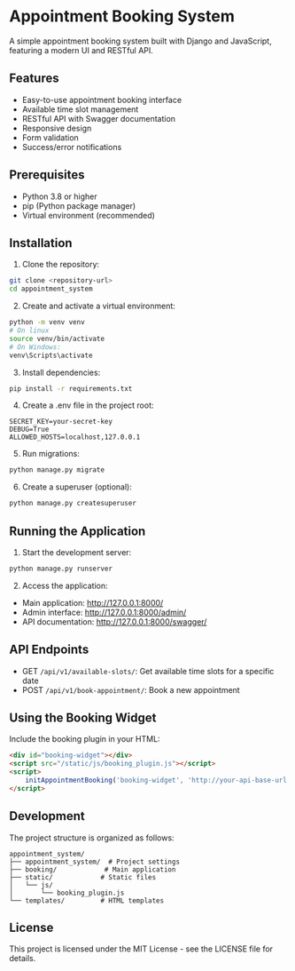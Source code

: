 # Appointment Booking System

A simple appointment booking system built with Django and JavaScript, featuring a modern UI and RESTful API.

## Features

- Easy-to-use appointment booking interface
- Available time slot management
- RESTful API with Swagger documentation
- Responsive design
- Form validation
- Success/error notifications

## Prerequisites

- Python 3.8 or higher
- pip (Python package manager)
- Virtual environment (recommended)

## Installation

1. Clone the repository:
```bash
git clone <repository-url>
cd appointment_system
```

2. Create and activate a virtual environment:
```bash
python -m venv venv
# On linux
source venv/bin/activate  
# On Windows: 
venv\Scripts\activate
```

3. Install dependencies:
```bash
pip install -r requirements.txt
```

4. Create a .env file in the project root:
```
SECRET_KEY=your-secret-key
DEBUG=True
ALLOWED_HOSTS=localhost,127.0.0.1
```

5. Run migrations:
```bash
python manage.py migrate
```

6. Create a superuser (optional):
```bash
python manage.py createsuperuser
```

## Running the Application

1. Start the development server:
```bash
python manage.py runserver
```

2. Access the application:
- Main application: http://127.0.0.1:8000/
- Admin interface: http://127.0.0.1:8000/admin/
- API documentation: http://127.0.0.1:8000/swagger/

## API Endpoints

- GET `/api/v1/available-slots/`: Get available time slots for a specific date
- POST `/api/v1/book-appointment/`: Book a new appointment

## Using the Booking Widget

Include the booking plugin in your HTML:

```html
<div id="booking-widget"></div>
<script src="/static/js/booking_plugin.js"></script>
<script>
    initAppointmentBooking('booking-widget', 'http://your-api-base-url');
</script>
```

## Development

The project structure is organized as follows:

```
appointment_system/
├── appointment_system/  # Project settings
├── booking/            # Main application
├── static/            # Static files
│   └── js/
│       └── booking_plugin.js
└── templates/         # HTML templates
```

## License

This project is licensed under the MIT License - see the LICENSE file for details.
